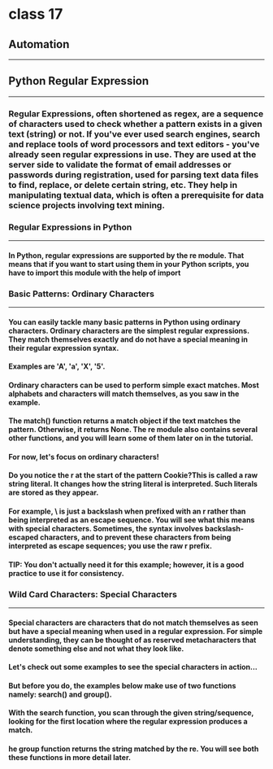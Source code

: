 # class 17

## Automation

--------------

## Python Regular Expression

--------------

### Regular Expressions, often shortened as regex, are a sequence of characters used to check whether a pattern exists in a given text (string) or not. If you've ever used search engines, search and replace tools of word processors and text editors - you've already seen regular expressions in use. They are used at the server side to validate the format of email addresses or passwords during registration, used for parsing text data files to find, replace, or delete certain string, etc. They help in manipulating textual data, which is often a prerequisite for data science projects involving text mining.

### Regular Expressions in Python

--------------

#### In Python, regular expressions are supported by the re module. That means that if you want to start using them in your Python scripts, you have to import this module with the help of import

### Basic Patterns: Ordinary Characters

--------------

#### You can easily tackle many basic patterns in Python using ordinary characters. Ordinary characters are the simplest regular expressions. They match themselves exactly and do not have a special meaning in their regular expression syntax.

#### Examples are 'A', 'a', 'X', '5'.

#### Ordinary characters can be used to perform simple exact matches. Most alphabets and characters will match themselves, as you saw in the example.

#### The match() function returns a match object if the text matches the pattern. Otherwise, it returns None. The re module also contains several other functions, and you will learn some of them later on in the tutorial.

#### For now, let's focus on ordinary characters!

#### Do you notice the r at the start of the pattern Cookie?This is called a raw string literal. It changes how the string literal is interpreted. Such literals are stored as they appear.

#### For example, \ is just a backslash when prefixed with an r rather than being interpreted as an escape sequence. You will see what this means with special characters. Sometimes, the syntax involves backslash-escaped characters, and to prevent these characters from being interpreted as escape sequences; you use the raw r prefix.

#### TIP: You don't actually need it for this example; however, it is a good practice to use it for consistency.

### Wild Card Characters: Special Characters

--------------

#### Special characters are characters that do not match themselves as seen but have a special meaning when used in a regular expression. For simple understanding, they can be thought of as reserved metacharacters that denote something else and not what they look like.

#### Let's check out some examples to see the special characters in action...

#### But before you do, the examples below make use of two functions namely: search() and group().

#### With the search function, you scan through the given string/sequence, looking for the first location where the regular expression produces a match.

#### he group function returns the string matched by the re. You will see both these functions in more detail later.

